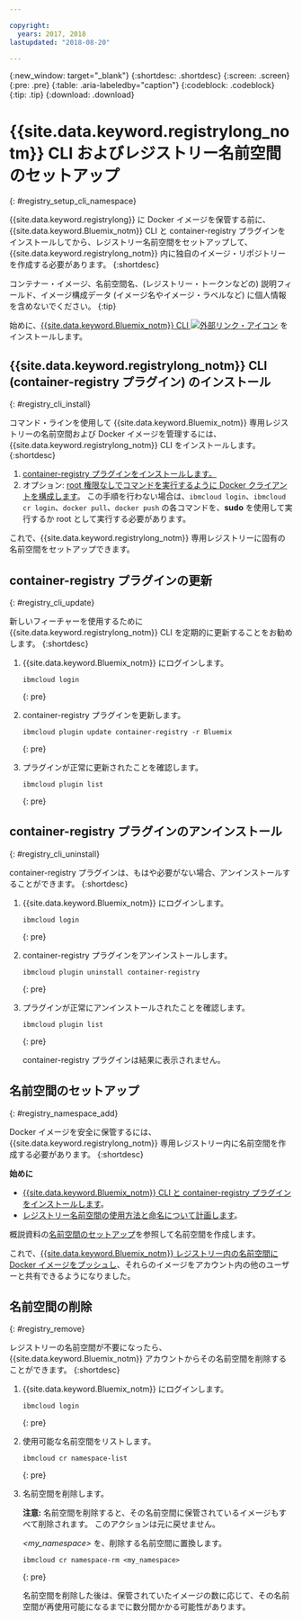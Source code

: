 ```yaml
---

copyright:
  years: 2017, 2018
lastupdated: "2018-08-20"

---
```


{:new_window: target="_blank"}
{:shortdesc: .shortdesc}
{:screen: .screen}
{:pre: .pre}
{:table: .aria-labeledby="caption"}
{:codeblock: .codeblock}
{:tip: .tip}
{:download: .download}


# {{site.data.keyword.registrylong_notm}} CLI およびレジストリー名前空間のセットアップ
{: #registry_setup_cli_namespace}

{{site.data.keyword.registrylong}} に Docker イメージを保管する前に、{{site.data.keyword.Bluemix_notm}} CLI と container-registry プラグインをインストールしてから、レジストリー名前空間をセットアップして、{{site.data.keyword.registrylong_notm}} 内に独自のイメージ・リポジトリーを作成する必要があります。
{:shortdesc}

コンテナー・イメージ、名前空間名、(レジストリー・トークンなどの) 説明フィールド、イメージ構成データ (イメージ名やイメージ・ラベルなど) に個人情報を含めないでください。
{:tip}

始めに、[{{site.data.keyword.Bluemix_notm}} CLI ![外部リンク・アイコン](../../icons/launch-glyph.svg "外部リンク・アイコン")](http://clis.ng.bluemix.net/ui/home.html) をインストールします。


## {{site.data.keyword.registrylong_notm}} CLI (container-registry プラグイン) のインストール
{: #registry_cli_install}

コマンド・ラインを使用して {{site.data.keyword.Bluemix_notm}} 専用レジストリーの名前空間および Docker イメージを管理するには、{{site.data.keyword.registrylong_notm}} CLI をインストールします。
{:shortdesc}

1.  [container-registry プラグインをインストールします。
](index.html#registry_cli_install)
2.  オプション: [root 権限なしでコマンドを実行するように Docker クライアントを構成します](https://docs.docker.com/engine/installation/linux/linux-postinstall)。 この手順を行わない場合は、`ibmcloud login`、`ibmcloud cr login`、`docker pull`、`docker push` の各コマンドを、**sudo** を使用して実行するか root として実行する必要があります。

これで、{{site.data.keyword.registrylong_notm}} 専用レジストリーに固有の名前空間をセットアップできます。

## container-registry プラグインの更新
{: #registry_cli_update}

新しいフィーチャーを使用するために {{site.data.keyword.registrylong_notm}} CLI を定期的に更新することをお勧めします。
{:shortdesc}

1.  {{site.data.keyword.Bluemix_notm}} にログインします。

    ```
    ibmcloud login
    ```
    {: pre}

2.  container-registry プラグインを更新します。

    ```
    ibmcloud plugin update container-registry -r Bluemix
    ```
    {: pre}

3.  プラグインが正常に更新されたことを確認します。

    ```
    ibmcloud plugin list
    ```
     {: pre}


## container-registry プラグインのアンインストール
{: #registry_cli_uninstall}

container-registry プラグインは、もはや必要がない場合、アンインストールすることができます。
{:shortdesc}

1.  {{site.data.keyword.Bluemix_notm}} にログインします。

    ```
    ibmcloud login
    ```
    {: pre}

2.  container-registry プラグインをアンインストールします。

    ```
    ibmcloud plugin uninstall container-registry
    ```
    {: pre}

3.  プラグインが正常にアンインストールされたことを確認します。

    ```
    ibmcloud plugin list
    ```
    {: pre}

    container-registry プラグインは結果に表示されません。


## 名前空間のセットアップ
{: #registry_namespace_add}

Docker イメージを安全に保管するには、{{site.data.keyword.registrylong_notm}} 専用レジストリー内に名前空間を作成する必要があります。
{:shortdesc}

**始めに**

-   [{{site.data.keyword.Bluemix_notm}} CLI と container-registry プラグインをインストールします](#registry_cli_install)。
-   [レジストリー名前空間の使用方法と命名について計画します](registry_overview.html#registry_namespaces)。

概説資料の[名前空間のセットアップ](index.html#registry_namespace_add)を参照して名前空間を作成します。

これで、[{{site.data.keyword.Bluemix_notm}} レジストリー内の名前空間に Docker イメージをプッシュし](registry_images_.html#registry_images_pushing)、それらのイメージをアカウント内の他のユーザーと共有できるようになりました。

## 名前空間の削除
{: #registry_remove}

レジストリーの名前空間が不要になったら、{{site.data.keyword.Bluemix_notm}} アカウントからその名前空間を削除することができます。
{:shortdesc}

1.  {{site.data.keyword.Bluemix_notm}} にログインします。

    ```
    ibmcloud login
    ```
    {: pre}

2.  使用可能な名前空間をリストします。

    ```
    ibmcloud cr namespace-list
    ```
    {: pre}

3.  名前空間を削除します。

    **注意:** 名前空間を削除すると、その名前空間に保管されているイメージもすべて削除されます。 このアクションは元に戻せません。

    _&lt;my_namespace&gt;_ を、削除する名前空間に置換します。

    ```
    ibmcloud cr namespace-rm <my_namespace>
    ```
    {: pre}

    名前空間を削除した後は、保管されていたイメージの数に応じて、その名前空間が再使用可能になるまでに数分間かかる可能性があります。

